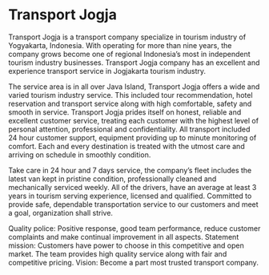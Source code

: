 Transport Jogja
===============

Transport Jogja is a transport company specialize in tourism industry of Yogyakarta, Indonesia. With operating for more than nine years, the company grows become one of regional Indonesia’s most in independent tourism industry businesses. Transport Jogja company has an excellent and experience transport service in Jogjakarta tourism industry.

The service area is in all over Java Island, Transport Jogja offers a wide and varied tourism industry service. This included tour recommendation, hotel reservation and transport service along with high comfortable, safety and smooth in service. Transport Jogja prides itself on honest, reliable and excellent customer service, treating each customer with the highest level of personal attention, professional and confidentiality. All transport included 24 hour customer support, equipment providing up to minute monitoring of comfort. Each and every destination is treated with the utmost care and arriving on schedule in smoothly condition.

Take care in 24 hour and 7 days service, the company’s fleet includes the latest van kept in pristine condition, professionally cleaned and mechanically serviced weekly. All of the drivers, have an average at least 3 years in tourism serving experience, licensed and qualified. Committed to provide safe, dependable transportation service to our customers and meet a goal, organization shall strive.

Quality police: Positive response, good team performance, reduce customer complaints and make continual improvement in all aspects.
Statement mission: Customers have power to choose in this competitive and open market. The team provides high quality service along with fair and competitive pricing.
Vision: Become a part most trusted transport company.



